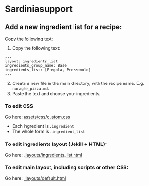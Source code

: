 # Sardiniasupport

## Add a new ingredient list for a recipe:

Copy the following text:

1. Copy the following text:
```
---
layout: ingredients_list
ingredients_group_name: Base
ingredients_list: [Fregola, Prezzemolo]
---
```

2. Create a new file in the main directory, with the recipe name. E.g. `nuraghe_pizza.md`.
3. Paste the text and choose your ingredients.


### To edit CSS
Go here: [assets/css/custom.css](https://github.com/Drumso/Sardiniasupport/blob/master/assets/css/custom.css)

- Each ingredient is `.ingredient`
- The whole form is `.ingredient_list`

### To edit ingredients layout (Jekill + HTML):
Go here: [_layouts/ingredients_list.html](https://github.com/Drumso/Sardiniasupport/blob/master/_layouts/ingredients_list.html)

### To edit main layout, including scripts or other CSS:
Go here: [_layouts/default.html](https://github.com/Drumso/Sardiniasupport/blob/master/_layouts/default.html)

